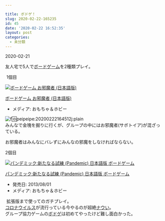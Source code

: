 ```yaml
---

title: ボドゲ！
slug: 2020-02-22-165235
id: 45
date: '2020-02-22 16:52:35'
layout: post
categories:
  - 未分類
---
```


2020-02-21

友人宅で5人で[ボードゲーム](http://d.hatena.ne.jp/keyword/%A5%DC%A1%BC%A5%C9%A5%B2%A1%BC%A5%E0)を2種類プレイ。

 1個目



[![ボードゲーム お邪魔者 (日本語版)](https://images-fe.ssl-images-amazon.com/images/I/41L81HjQ3ML._SL160_.jpg "ボードゲーム お邪魔者 (日本語版)")](https://www.amazon.co.jp/exec/obidos/ASIN/B004JM4682/peipeipe-22/)



[ボードゲーム お邪魔者 (日本語版)](https://www.amazon.co.jp/exec/obidos/ASIN/B004JM4682/peipeipe-22/)

*   メディア: おもちゃ＆ホビー







![f:id:peipeipe:20200222164512j:plain](https://cdn-ak.f.st-hatena.com/images/fotolife/p/peipeipe/20200222/20200222164512.jpg "f:id:peipeipe:20200222164512j:plain")  
みんなで金塊を掘りに行くが、グループの中にはお邪魔者(サボトイア)が混ざっている。

お邪魔者はみんなにバレずにみんなの邪魔をしなければならない。

2個目



[![パンデミック:新たなる試練 (Pandemic) 日本語版 ボードゲーム](https://images-fe.ssl-images-amazon.com/images/I/51sMRuD-I2L._SL160_.jpg "パンデミック:新たなる試練 (Pandemic) 日本語版 ボードゲーム")](https://www.amazon.co.jp/exec/obidos/ASIN/B00DKSX2TK/peipeipe-22/)



[パンデミック:新たなる試練 (Pandemic) 日本語版 ボードゲーム](https://www.amazon.co.jp/exec/obidos/ASIN/B00DKSX2TK/peipeipe-22/)

*   発売日: 2013/08/01
*   メディア: おもちゃ＆ホビー







 拡張版まで使ってのガチプレイ。  
[コロナウイルス](http://d.hatena.ne.jp/keyword/%A5%B3%A5%ED%A5%CA%A5%A6%A5%A4%A5%EB%A5%B9)が流行っている今やるのが超絶[ナウい](http://d.hatena.ne.jp/keyword/%A5%CA%A5%A6%A4%A4)。  
グループ協力ゲームの[ボドゲ](http://d.hatena.ne.jp/keyword/%A5%DC%A5%C9%A5%B2)は初めてやったけど難し面白かった。